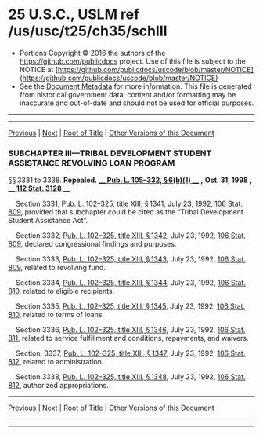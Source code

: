 ---
---

# 25 U.S.C., USLM ref /us/usc/t25/ch35/schIII

* Portions Copyright © 2016 the authors of the https://github.com/publicdocs project.
  Use of this file is subject to the NOTICE at [https://github.com/publicdocs/uscode/blob/master/NOTICE](https://github.com/publicdocs/uscode/blob/master/NOTICE)
* See the [Document Metadata](././../../../../..//README.md) for more information.
  This file is generated from historical government data; content and/or formatting may be inaccurate and out-of-date and should not be used for official purposes.

----------
----------

[Previous](./../../../../..//us/usc/t25/ch35/schII/m__us_usc_t25_s3325.md) | [Next](./../../../../..//us/usc/t25/ch35/schIV/m__us_usc_t25_ch35_schIV.md) | [Root of Title](./../../../../../) | [Other Versions of this Document](https://publicdocs.github.io/go/links?ns=uslm&ref=%2Fus%2Fusc%2Ft25%2Fch35%2FschIII)

### SUBCHAPTER III—TRIBAL DEVELOPMENT STUDENT ASSISTANCE REVOLVING LOAN PROGRAM

§§ 3331 to 3338. __Repealed.__  __[__  __Pub. L. 105–332, § 6(b)(1)__  __][/us/pl/105/332/s6/b/1]__  __,__  __Oct. 31, 1998__  __,__  __[__  __112 Stat. 3128__  __][/us/stat/112/3128]__ 

    Section 3331, [Pub. L. 102–325, title XIII, § 1341][/us/pl/102/325/s1341], July 23, 1992, [106 Stat. 809][/us/stat/106/809], provided that subchapter could be cited as the “Tribal Development Student Assistance Act”.

    Section 3332, [Pub. L. 102–325, title XIII, § 1342][/us/pl/102/325/s1342], July 23, 1992, [106 Stat. 809][/us/stat/106/809], declared congressional findings and purposes.

    Section 3333, [Pub. L. 102–325, title XIII, § 1343][/us/pl/102/325/s1343], July 23, 1992, [106 Stat. 809][/us/stat/106/809], related to revolving fund.

    Section 3334, [Pub. L. 102–325, title XIII, § 1344][/us/pl/102/325/s1344], July 23, 1992, [106 Stat. 810][/us/stat/106/810], related to eligible recipients.

    Section 3335, [Pub. L. 102–325, title XIII, § 1345][/us/pl/102/325/s1345], July 23, 1992, [106 Stat. 810][/us/stat/106/810], related to terms of loans.

    Section 3336, [Pub. L. 102–325, title XIII, § 1346][/us/pl/102/325/s1346], July 23, 1992, [106 Stat. 811][/us/stat/106/811], related to service fulfillment and conditions, repayments, and waivers.

    Section, 3337, [Pub. L. 102–325, title XIII, § 1347][/us/pl/102/325/s1347], July 23, 1992, [106 Stat. 812][/us/stat/106/812], related to administration.

    Section 3338, [Pub. L. 102–325, title XIII, § 1348][/us/pl/102/325/s1348], July 23, 1992, [106 Stat. 812][/us/stat/106/812], authorized appropriations.

----------

[Previous](./../../../../..//us/usc/t25/ch35/schII/m__us_usc_t25_s3325.md) | [Next](./../../../../..//us/usc/t25/ch35/schIV/m__us_usc_t25_ch35_schIV.md) | [Root of Title](./../../../../../) | [Other Versions of this Document](https://publicdocs.github.io/go/links?ns=uslm&ref=%2Fus%2Fusc%2Ft25%2Fch35%2FschIII)

----------
----------

[/us/pl/105/332/s6/b/1]: https://publicdocs.github.io/go/links?ns=uslm&ref=%2Fus%2Fpl%2F105%2F332%2Fs6%2Fb%2F1
[/us/stat/112/3128]: https://publicdocs.github.io/go/links?ns=uslm&ref=%2Fus%2Fstat%2F112%2F3128
[/us/pl/102/325/s1341]: https://publicdocs.github.io/go/links?ns=uslm&ref=%2Fus%2Fpl%2F102%2F325%2Fs1341
[/us/stat/106/809]: https://publicdocs.github.io/go/links?ns=uslm&ref=%2Fus%2Fstat%2F106%2F809
[/us/pl/102/325/s1342]: https://publicdocs.github.io/go/links?ns=uslm&ref=%2Fus%2Fpl%2F102%2F325%2Fs1342
[/us/stat/106/809]: https://publicdocs.github.io/go/links?ns=uslm&ref=%2Fus%2Fstat%2F106%2F809
[/us/pl/102/325/s1343]: https://publicdocs.github.io/go/links?ns=uslm&ref=%2Fus%2Fpl%2F102%2F325%2Fs1343
[/us/stat/106/809]: https://publicdocs.github.io/go/links?ns=uslm&ref=%2Fus%2Fstat%2F106%2F809
[/us/pl/102/325/s1344]: https://publicdocs.github.io/go/links?ns=uslm&ref=%2Fus%2Fpl%2F102%2F325%2Fs1344
[/us/stat/106/810]: https://publicdocs.github.io/go/links?ns=uslm&ref=%2Fus%2Fstat%2F106%2F810
[/us/pl/102/325/s1345]: https://publicdocs.github.io/go/links?ns=uslm&ref=%2Fus%2Fpl%2F102%2F325%2Fs1345
[/us/stat/106/810]: https://publicdocs.github.io/go/links?ns=uslm&ref=%2Fus%2Fstat%2F106%2F810
[/us/pl/102/325/s1346]: https://publicdocs.github.io/go/links?ns=uslm&ref=%2Fus%2Fpl%2F102%2F325%2Fs1346
[/us/stat/106/811]: https://publicdocs.github.io/go/links?ns=uslm&ref=%2Fus%2Fstat%2F106%2F811
[/us/pl/102/325/s1347]: https://publicdocs.github.io/go/links?ns=uslm&ref=%2Fus%2Fpl%2F102%2F325%2Fs1347
[/us/stat/106/812]: https://publicdocs.github.io/go/links?ns=uslm&ref=%2Fus%2Fstat%2F106%2F812
[/us/pl/102/325/s1348]: https://publicdocs.github.io/go/links?ns=uslm&ref=%2Fus%2Fpl%2F102%2F325%2Fs1348
[/us/stat/106/812]: https://publicdocs.github.io/go/links?ns=uslm&ref=%2Fus%2Fstat%2F106%2F812


